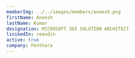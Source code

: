 ```yaml
---
memberImg: ../../images/members/aneesh.png
firstName: Aneesh
lastName: Kumar
designation: MICROSOFT 365 SOLUTION ARCHITECT
linikedIn: reandin
active: true
company: Penthara
---
```

